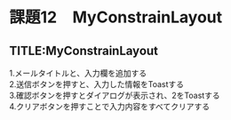 # 課題12　MyConstrainLayout
## TITLE:MyConstrainLayout

1.メールタイトルと、入力欄を追加する<br>
2.送信ボタンを押すと、入力した情報をToastする<br>
3.確認ボタンを押すとダイアログが表示され、2をToastする<br>
4.クリアボタンを押すことで入力内容をすべてクリアする
